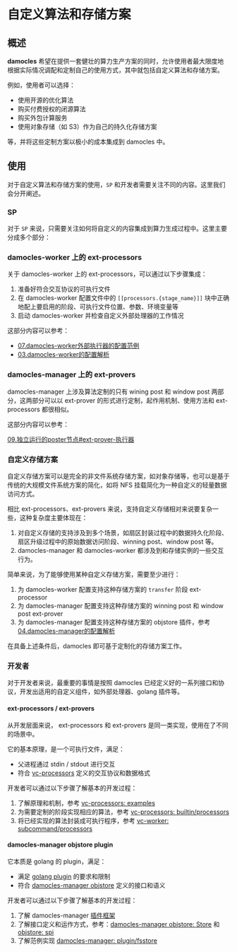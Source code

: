 # 自定义算法和存储方案

## 概述

**damocles** 希望在提供一套健壮的算力生产方案的同时，允许使用者最大限度地根据实际情况调配和定制自己的使用方式，其中就包括自定义算法和存储方案。

例如，使用者可以选择：

- 使用开源的优化算法
- 购买付费授权的闭源算法
- 购买外包计算服务
- 使用对象存储（如 S3）作为自己的持久化存储方案

等，并将这些定制方案以极小的成本集成到 damocles 中。



## 使用

对于自定义算法和存储方案的使用，`SP` 和开发者需要关注不同的内容。这里我们会分开阐述。



### SP

对于 `SP` 来说，只需要关注如何将自定义的内容集成到算力生成过程中。这里主要分成多个部分：

### damocles-worker 上的 ext-processors

关于 damocles-worker 上的 ext-processors，可以通过以下步骤集成：

1. 准备好符合交互协议的可执行文件
2. 在 damocles-worker 配置文件中的 `[[processors.{stage_name}]]` 块中正确地配上要启用的阶段、可执行文件位置、参数、环境变量等
3. 启动 damocles-worker 并检查自定义外部处理器的工作情况

这部分内容可以参考：

- [07.damocles-worker外部执行器的配置范例](./07.damocles-worker外部执行器的配置范例.md)
- [03.damocles-worker的配置解析](./03.damocles-worker的配置解析.md)

  

### damocles-manager 上的 ext-provers

damocles-manager 上涉及算法定制的只有 wining post 和 window post 两部分，这两部分可以以 ext-prover 的形式进行定制，起作用机制、使用方法和 ext-processors 都很相似。

这部分内容可以参考：

[09.独立运行的poster节点#ext-prover-执行器](./09.独立运行的poster节点.md#ext-prover-执行器) 



### 自定义存储方案

自定义存储方案可以是完全的非文件系统存储方案，如对象存储等，也可以是基于传统的大规模文件系统方案的简化，如将 NFS 挂载简化为一种自定义的轻量数据访问方式。



相比 ext-processors、ext-provers 来说，支持自定义存储相对来说要复杂一些，这种复杂度主要体现在：

1. 对自定义存储的支持涉及到多个场景，如扇区封装过程中的数据持久化阶段、扇区升级过程中的原始数据访问阶段、winning post、window post 等。
2. damocles-manager 和 damocles-worker 都涉及到和存储实例的一些交互行为。

简单来说，为了能够使用某种自定义存储方案，需要至少进行：

1. 为 damocles-worker 配置支持这种存储方案的 `transfer` 阶段 ext-processor
2. 为 damocles-manager 配置支持这种存储方案的 winning post 和 window post ext-prover
3. 为 damocles-manager 配置支持这种存储方案的 objstore 插件，参考 [04.damocles-manager的配置解析](04.damocles-manager的配置解析.md#基础配置范例-1)

在具备上述条件后，damocles 即可基于定制化的存储方案工作。



### 开发者

对于开发者来说，最重要的事情是按照 damocles 已经定义好的一系列接口和协议，开发出适用的自定义组件，如外部处理器、golang 插件等。



#### ext-processors / ext-provers

从开发层面来说， ext-processors 和 ext-provers 是同一类实现，使用在了不同的场景中。

它的基本原理，是一个可执行文件，满足：

- 父进程通过 stdin / stdout 进行交互
- 符合 [vc-processors](https://crates.io/crates/vc-processors) 定义的交互协议和数据格式



开发者可以通过以下步骤了解基本的开发过程：

1. 了解原理和机制，参考 [vc-processors: examples](https://github.com/ipfs-force-community/damocles/tree/vc-processors/v0.1.5/damocles-worker/vc-processors/examples)
2. 为需要定制的阶段实现相应的算法，参考 [vc-processors: builtin/processors](https://github.com/ipfs-force-community/damocles/blob/vc-processors/v0.1.5/damocles-worker/vc-processors/src/builtin/processors.rs)
3. 将已经实现的算法封装成可执行程序，参考 [vc-worker: subcommand/processors](https://github.com/ipfs-force-community/damocles/blob/vc-processors/v0.1.5/damocles-worker/src/bin/damocles-worker/processor/mod.rs)



#### damocles-manager objstore plugin

它本质是 golang 的 plugin，满足：

- 满足 [golang plugin](https://pkg.go.dev/plugin) 的要求和限制
- 符合 [damocles-manager objstore](https://github.com/ipfs-force-community/damocles/blob/main/damocles-manager-plugin/objstore/objstore.go#L50-L61) 定义的接口和语义



开发者可以通过以下步骤了解基本的开发过程：

1. 了解 damocles-manager [插件框架](https://github.com/ipfs-force-community/damocles/tree/main/damocles-manager-plugin)
2. 了解接口定义和运作方式，参考：[damocles-manager objstore: Store](https://github.com/ipfs-force-community/damocles/blob/main/damocles-manager-plugin/objstore/objstore.go#L50-L61) 和 [objstore: spi](https://github.com/ipfs-force-community/damocles/blob/main/damocles-manager-plugin/spi.go#L69-L73)
3. 了解范例实现 [damocles-manager: plugin/fsstore](https://github.com/ipfs-force-community/damocles/tree/main/damocles-manager-plugin/examples/fsstore)
